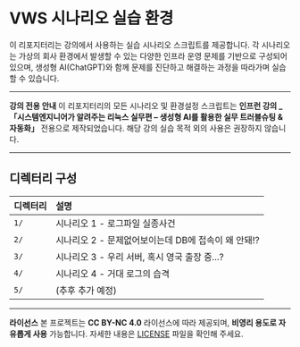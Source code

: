 # VWS 시나리오 실습 환경

이 리포지터리는 강의에서 사용하는 실습 시나리오 스크립트를 제공합니다.
각 시나리오는 가상의 회사 환경에서 발생할 수 있는 다양한 인프라 운영 문제를 기반으로 구성되어 있으며,
생성형 AI(ChatGPT)와 함께 문제를 진단하고 해결하는 과정을 따라가며 실습할 수 있습니다.

---

**강의 전용 안내**
이 리포지터리의 모든 시나리오 및 환경설정 스크립트는
**인프런 강의 _「시스템엔지니어가 알려주는 리눅스 실무편 – 생성형 AI를 활용한 실무 트러블슈팅 & 자동화」** 전용으로 제작되었습니다.
해당 강의 실습 목적 외의 사용은 권장하지 않습니다.

---

## 디렉터리 구성

| 디렉터리 | 설명 |
|:--|:--|
| `1/` | 시나리오 1 - 로그파일 실종사건 |
| `2/` | 시나리오 2 - 문제없어보이는데 DB에 접속이 왜 안돼!? |
| `3/` | 시나리오 3 - 우리 서버, 혹시 영국 출장 중...? |
| `4/` | 시나리오 4 - 거대 로그의 습격 |
| `5/` | (추후 추가 예정) |

---

**라이선스**
본 프로젝트는 **CC BY-NC 4.0** 라이선스에 따라 제공되며, **비영리 용도로 자유롭게 사용** 가능합니다.
자세한 내용은 [LICENSE](./LICENSE) 파일을 확인해 주세요.
